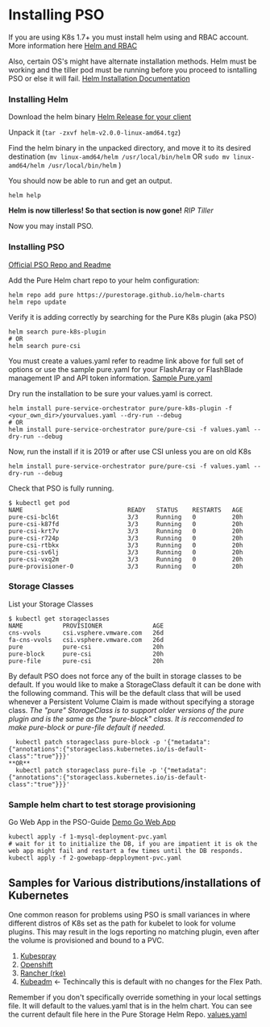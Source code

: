 # Installing PSO
If you are using K8s 1.7+ you must install helm using and RBAC account.
More information here
[Helm and RBAC](https://docs.helm.sh/using_helm/#role-based-access-control)

Also, certain OS's might have alternate installation methods. Helm must be working and the tiller pod must be running before you proceed to isntalling PSO or else it will fail.
[Helm Installation Documentation](https://docs.helm.sh/using_helm/#installing-helm)

### Installing Helm
Download the helm binary
[Helm Release for your client](https://github.com/kubernetes/helm/releases)


Unpack it (```tar -zxvf helm-v2.0.0-linux-amd64.tgz```)

Find the helm binary in the unpacked directory, and move it to its desired destination (```mv linux-amd64/helm /usr/local/bin/helm``` OR ```sudo mv linux-amd64/helm /usr/local/bin/helm``` )

You should now be able to run and get an output.
```
helm help
```
**Helm is now tillerless! So that section is now gone!**
*RIP Tiller*

Now you may install PSO.

### Installing PSO

[Official PSO Repo and Readme](https://github.com/purestorage/helm-charts/tree/master/pure-k8s-plugin)

Add the Pure Helm chart repo to your helm configuration:
```
helm repo add pure https://purestorage.github.io/helm-charts
helm repo update
```
Verify it is adding correctly by searching for the Pure K8s plugin (aka PSO)
```
helm search pure-k8s-plugin
# OR
helm search pure-csi
```
You must create a values.yaml refer to readme link above for full set of options or use the sample pure.yaml for your FlashArray or FlashBlade management IP and API token information. [Sample Pure.yaml](/Samples/pure.yaml)

Dry run the installation to be sure your values.yaml is correct.

```
helm install pure-service-orchestrator pure/pure-k8s-plugin -f <your_own_dir>/yourvalues.yaml --dry-run --debug
# OR
helm install pure-service-orchestrator pure/pure-csi -f values.yaml --dry-run --debug
```

Now, run the install if it is 2019 or after use CSI unless you are on old K8s
```
helm install pure-service-orchestrator pure/pure-csi -f values.yaml --dry-run --debug
```

Check that PSO is fully running.

```
$ kubectl get pod
NAME                             READY   STATUS    RESTARTS   AGE
pure-csi-bcl6t                   3/3     Running   0          20h
pure-csi-k87fd                   3/3     Running   0          20h
pure-csi-krt7v                   3/3     Running   0          20h
pure-csi-r724p                   3/3     Running   0          20h
pure-csi-rtbkx                   3/3     Running   0          20h
pure-csi-sv6lj                   3/3     Running   0          20h
pure-csi-vxq2m                   3/3     Running   0          20h
pure-provisioner-0               3/3     Running   0          20h
```
### Storage Classes
List your Storage Classes
```
$ kubectl get storageclasses
NAME           PROVISIONER              AGE
cns-vvols      csi.vsphere.vmware.com   26d
fa-cns-vvols   csi.vsphere.vmware.com   26d
pure           pure-csi                 20h
pure-block     pure-csi                 20h
pure-file      pure-csi                 20h
```
By default PSO does not force any of the built in storage classes to be default. If you would like to make a StorageClass default it can be done with the following command. This will be the default class that will be used whenever a Persistent Volume Claim is made without specifying a storage class. 
_The "pure" StorageClass is to support older versions of the pure plugin and is the same as the "pure-block" class. It is reccomended to make pure-block or pure-file default if needed._
```
  kubectl patch storageclass pure-block -p '{"metadata": {"annotations":{"storageclass.kubernetes.io/is-default-class":"true"}}}'
**OR**
  kubectl patch storageclass pure-file -p '{"metadata": {"annotations":{"storageclass.kubernetes.io/is-default-class":"true"}}}'
```

### Sample helm chart to test storage provisioning

Go Web App in the PSO-Guide [Demo Go Web App](gowebapp-demo/README.md)
```
kubectl apply -f 1-mysql-deployment-pvc.yaml
# wait for it to initialize the DB, if you are impatient it is ok the web app might fail and restart a few times until the DB responds.
kubectl apply -f 2-gowebapp-depployment-pvc.yaml
```


## Samples for Various distributions/installations of Kubernetes

One common reason for problems using PSO is small variances in where different distros of K8s set as the path for kubelet to look for volume plugins. This may result in the logs reporting no matching plugin, even after the volume is provisioned and bound to a PVC.

1. [Kubespray](/Samples/values-sample-kubespray.yaml)
2. [Openshift](/Samples/values-sample-openshift.yaml)
3. [Rancher (rke)](/Samples/values-sample-rancher.yaml)
4. [Kubeadm](Samples/values-sample-kubeadm.yaml) <- Techincally this is default with no changes for the Flex Path. 

Remember if you don't specifically override something in your local settings file. It will default to the values.yaml that is in the helm chart. You can see the current default file here in the Pure Storage Helm Repo. [values.yaml](https://github.com/purestorage/helm-charts/blob/master/pure-k8s-plugin/values.yaml)
